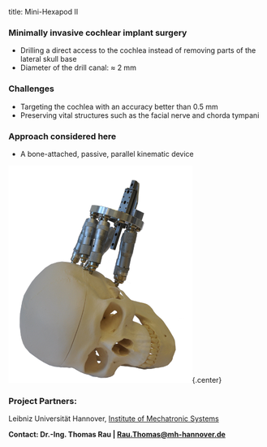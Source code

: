 title: Mini-Hexapod II


### Minimally invasive cochlear implant surgery
-  Drilling a direct access to the cochlea instead of removing parts of the lateral skull base
-  Diameter of the drill canal: ≈ 2 mm

### Challenges
-  Targeting the cochlea with an accuracy better than 0.5 mm
-  Preserving vital structures such as the facial nerve and chorda tympani

### Approach considered here
-  A bone-attached, passive, parallel kinematic device

![Gough-Stewart platform (Hexapod) on the skull](hexapod2/hexapod_v02.png){.center}


### Project Partners: 

Leibniz Universität Hannover, [Institute of Mechatronic Systems](https://www.imes.uni-hannover.de/104.html?&L=1)


**Contact: Dr.-Ing. Thomas Rau | Rau.Thomas@mh-hannover.de**

